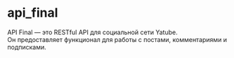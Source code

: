 # api_final
API Final — это RESTful API для социальной сети Yatube.  
Он предоставляет функционал для работы с постами, комментариями и подписками.
